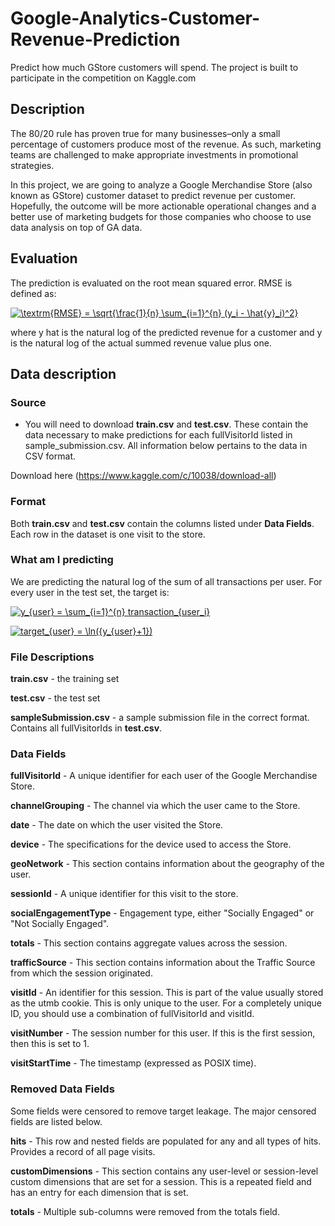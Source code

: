# Google-Analytics-Customer-Revenue-Prediction
Predict how much GStore customers will spend.
The project is built to participate in the competition on Kaggle.com

## Description
The 80/20 rule has proven true for many businesses–only a small percentage of customers produce most of the revenue. As such, marketing teams are challenged to make appropriate investments in promotional strategies.

In this project, we are going to analyze a Google Merchandise Store (also known as GStore) customer dataset to predict revenue per customer. Hopefully, the outcome will be more actionable operational changes and a better use of marketing budgets for those companies who choose to use data analysis on top of GA data.

## Evaluation
The prediction is evaluated on the root mean squared error. RMSE is defined as:

<a href="https://www.codecogs.com/eqnedit.php?latex=\textrm{RMSE}&space;=&space;\sqrt{\frac{1}{n}&space;\sum_{i=1}^{n}&space;(y_i&space;-&space;\hat{y}_i)^2}" target="_blank"><img src="https://latex.codecogs.com/gif.latex?\textrm{RMSE}&space;=&space;\sqrt{\frac{1}{n}&space;\sum_{i=1}^{n}&space;(y_i&space;-&space;\hat{y}_i)^2}" title="\textrm{RMSE} = \sqrt{\frac{1}{n} \sum_{i=1}^{n} (y_i - \hat{y}_i)^2}" /></a>

where y hat is the natural log of the predicted revenue for a customer and y is the natural log of the actual summed revenue value plus one.

## Data description

### Source

- You will need to download **train.csv** and **test.csv**. These contain the data necessary to make predictions for each fullVisitorId listed in sample_submission.csv. All information below pertains to the data in CSV format.

Download here (https://www.kaggle.com/c/10038/download-all)



### Format
Both **train.csv** and **test.csv** contain the columns listed under **Data Fields**. Each row in the dataset is one visit to the store. 

### What am I predicting
We are predicting the natural log of the sum of all transactions per user. For every user in the test set, the target is:

<a href="http://www.codecogs.com/eqnedit.php?latex=y_{user}&space;=&space;\sum_{i=1}^{n}&space;transaction_{user_i}" target="_blank"><img src="http://latex.codecogs.com/gif.latex?y_{user}&space;=&space;\sum_{i=1}^{n}&space;transaction_{user_i}" title="y_{user} = \sum_{i=1}^{n} transaction_{user_i}" /></a>

<a href="http://www.codecogs.com/eqnedit.php?latex=target_{user}&space;=&space;\ln({y_{user}&plus;1})" target="_blank"><img src="http://latex.codecogs.com/gif.latex?target_{user}&space;=&space;\ln({y_{user}&plus;1})" title="target_{user} = \ln({y_{user}+1})" /></a>

### File Descriptions
**train.csv** - the training set

**test.csv** - the test set

**sampleSubmission.csv** - a sample submission file in the correct format. Contains all fullVisitorIds in **test.csv**.

### Data Fields
**fullVisitorId** - A unique identifier for each user of the Google Merchandise Store.

**channelGrouping** - The channel via which the user came to the Store.

**date** - The date on which the user visited the Store.

**device** - The specifications for the device used to access the Store.

**geoNetwork** - This section contains information about the geography of the user.

**sessionId** - A unique identifier for this visit to the store.

**socialEngagementType** - Engagement type, either "Socially Engaged" or "Not Socially Engaged".

**totals** - This section contains aggregate values across the session.

**trafficSource** - This section contains information about the Traffic Source from which the session originated.

**visitId** - An identifier for this session. This is part of the value usually stored as the utmb cookie. This is only unique to the user. For a completely unique ID, you should use a combination of fullVisitorId and visitId.

**visitNumber** - The session number for this user. If this is the first session, then this is set to 1.

**visitStartTime** - The timestamp (expressed as POSIX time).

### Removed Data Fields
Some fields were censored to remove target leakage. The major censored fields are listed below.

**hits** - This row and nested fields are populated for any and all types of hits. Provides a record of all page visits.

**customDimensions** - This section contains any user-level or session-level custom dimensions that are set for a session. This is a repeated field and has an entry for each dimension that is set.

**totals** - Multiple sub-columns were removed from the totals field.
